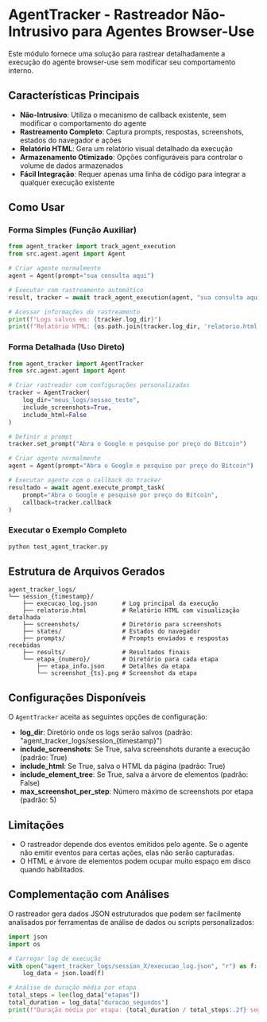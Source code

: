 # AgentTracker - Rastreador Não-Intrusivo para Agentes Browser-Use

Este módulo fornece uma solução para rastrear detalhadamente a execução do agente browser-use sem modificar seu comportamento interno.

## Características Principais

- **Não-Intrusivo**: Utiliza o mecanismo de callback existente, sem modificar o comportamento do agente
- **Rastreamento Completo**: Captura prompts, respostas, screenshots, estados do navegador e ações
- **Relatório HTML**: Gera um relatório visual detalhado da execução
- **Armazenamento Otimizado**: Opções configuráveis para controlar o volume de dados armazenados
- **Fácil Integração**: Requer apenas uma linha de código para integrar a qualquer execução existente

## Como Usar

### Forma Simples (Função Auxiliar)

```python
from agent_tracker import track_agent_execution
from src.agent.agent import Agent

# Criar agente normalmente
agent = Agent(prompt="sua consulta aqui")

# Executar com rastreamento automático
result, tracker = await track_agent_execution(agent, "sua consulta aqui")

# Acessar informações do rastreamento
print(f"Logs salvos em: {tracker.log_dir}")
print(f"Relatório HTML: {os.path.join(tracker.log_dir, 'relatorio.html')}")
```

### Forma Detalhada (Uso Direto)

```python
from agent_tracker import AgentTracker
from src.agent.agent import Agent

# Criar rastreador com configurações personalizadas
tracker = AgentTracker(
    log_dir="meus_logs/sessao_teste",
    include_screenshots=True,
    include_html=False
)

# Definir o prompt
tracker.set_prompt("Abra o Google e pesquise por preço do Bitcoin")

# Criar agente normalmente
agent = Agent(prompt="Abra o Google e pesquise por preço do Bitcoin")

# Executar agente com o callback do tracker
resultado = await agent.execute_prompt_task(
    prompt="Abra o Google e pesquise por preço do Bitcoin", 
    callback=tracker.callback
)
```

### Executar o Exemplo Completo

```bash
python test_agent_tracker.py
```

## Estrutura de Arquivos Gerados

```
agent_tracker_logs/
└── session_{timestamp}/
    ├── execucao_log.json       # Log principal da execução
    ├── relatorio.html          # Relatório HTML com visualização detalhada
    ├── screenshots/            # Diretório para screenshots
    ├── states/                 # Estados do navegador
    ├── prompts/                # Prompts enviados e respostas recebidas
    ├── results/                # Resultados finais
    └── etapa_{numero}/         # Diretório para cada etapa
        ├── etapa_info.json     # Detalhes da etapa
        └── screenshot_{ts}.png # Screenshot da etapa
```

## Configurações Disponíveis

O `AgentTracker` aceita as seguintes opções de configuração:

- **log_dir**: Diretório onde os logs serão salvos (padrão: "agent_tracker_logs/session_{timestamp}")
- **include_screenshots**: Se True, salva screenshots durante a execução (padrão: True)
- **include_html**: Se True, salva o HTML da página (padrão: True)
- **include_element_tree**: Se True, salva a árvore de elementos (padrão: False)
- **max_screenshot_per_step**: Número máximo de screenshots por etapa (padrão: 5)

## Limitações

- O rastreador depende dos eventos emitidos pelo agente. Se o agente não emitir eventos para certas ações, elas não serão capturadas.
- O HTML e árvore de elementos podem ocupar muito espaço em disco quando habilitados.

## Complementação com Análises

O rastreador gera dados JSON estruturados que podem ser facilmente analisados por ferramentas de análise de dados ou scripts personalizados:

```python
import json
import os

# Carregar log de execução
with open("agent_tracker_logs/session_X/execucao_log.json", "r") as f:
    log_data = json.load(f)

# Análise de duração média por etapa
total_steps = len(log_data["etapas"])
total_duration = log_data["duracao_segundos"]
print(f"Duração média por etapa: {total_duration / total_steps:.2f} segundos")
``` 